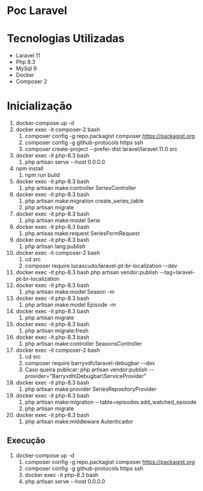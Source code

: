 # Poc Laravel

# Tecnologias Utilizadas

- Laravel 11
- Php 8.3
- MySql 9
- Docker
- Composer 2

# Inicialização

1. docker-compose up -d
2. docker exec -it composer-2 bash
    1. composer config -g repo.packagist composer https://packagist.org
    2. composer config -g github-protocols https ssh
    3. composer create-project --prefer-dist laravel/laravel:11.0 src
3. docker exec -it php-8.3 bash 
    1. php artisan serve --host 0.0.0.0
4. npm install
    1. npm run build 
5. docker exec -it php-8.3 bash 
    1. php artisan make:controller SeriesController
6. docker exec -it php-8.3 bash 
    1. php artisan make:migration create_series_table
    2. php artisan migrate
7. docker exec -it php-8.3 bash
    1. php artisan make:model Serie
8. docker exec -it php-8.3 bash
    1. php artisas make:request SeriesFormRequest 
9. docker exec -it php-8.3 bash
    1. php artisan lang:publish
10. docker exec -it composer-2 bash
    1. cd src
    2. composer require lucascudo/laravel-pt-br-localization --dev
11. docker exec -it php-8.3 bash 
    php artisan vendor:publish --tag=laravel-pt-br-localization
12. docker exec -it php-8.3 bash 
    1. php artisan make:model Season -m
13. docker exec -it php-8.3 bash 
    1. php artisan make:model Episode -m
14. docker exec -it php-8.3 bash
    1. php artisan migrate
15. docker exec -it php-8.3 bash
    1. php artisan migrate:fresh
16. docker exec -it php-8.3 bash
    1. php artisan make:controller SeasonsController
17. docker exec -it composer-2 bash
    1. cd src
    2. composer require barryvdh/laravel-debugbar --dev
    3. Caso queira publicar: php artisan vendor:publish --provider="Barryvdh\Debugbar\ServiceProvider"
18. docker exec -it php-8.3 bash
    1. php artisan make:provider SeriesRepositoryProvider
19. docker exec -it php-8.3 bash
    1. php artisan make:migration --table=episodes add_watched_episode
    2. php artisan migrate
20. docker exec -it php-8.3 bash
    1. php artisan make:middleware Autenticador

## Execução

1. docker-compose up -d
    1. composer config -g repo.packagist composer https://packagist.org
    2. composer config -g github-protocols https ssh
    3. docker exec -it php-8.3 bash 
    4. php artisan serve --host 0.0.0.0

